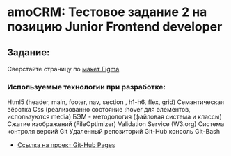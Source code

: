 # amoCRM: Тестовое задание 2 на позицию Junior Frontend developer

## Задание:
Сверстайте страницу по [макет Figma](https://www.figma.com/file/ja6QtJ9gv2JuxSDIAClL1O/Welbex?node-id=0%3A1)


### Используемые технологии при разработке: 
Html5 (header, main, footer, nav, section , h1-h6, flex, grid)
Семантическая вёрстка
Css (реализованно состояние :hover для элементов, используются media)
БЭМ - методология (файловая система и классы)
Сжатие изображений (FileOptimizer)
Validation Service (W3.org)
Система контроля версий Git
Удаленный репозиторий Git-Hub
консоль Git-Bash


* [Ссылка на проект Git-Hub Pages](https://limerok.github.io/AmoCRM-TASK-2/)
